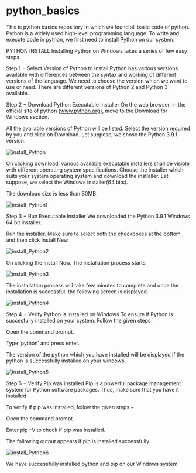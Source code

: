 # python_basics
This is python basics repository in which we found all basic code of python.
Python is a widely used high-level programming language. To write and execute code in python, we first need to install Python on our system.

PYTHON INSTALL
Installing Python on Windows takes a series of few easy steps.

Step 1 − Select Version of Python to Install
Python has various versions available with differences between the syntax and working of different versions of the language. We need to choose the version which we want to use or need. There are different versions of Python 2 and Python 3 available.

Step 2 − Download Python Executable Installer
On the web browser, in the official site of python (www.python.org), move to the Download for Windows section.

All the available versions of Python will be listed. Select the version required by you and click on Download. Let suppose, we chose the Python 3.9.1 version.

![install_Python](https://user-images.githubusercontent.com/53806378/162581552-fc391bd8-c483-4ccd-88c4-2e9df88c8d0b.jpg)

On clicking download, various available executable installers shall be visible with different operating system specifications. Choose the installer which suits your system operating system and download the instlaller. Let suppose, we select the Windows installer(64 bits).

The download size is less than 30MB.

![install_Python1](https://user-images.githubusercontent.com/53806378/162581577-f5ac58db-5447-4699-afdb-a19b3eb38f81.jpg)

Step 3 − Run Executable Installer
We downloaded the Python 3.9.1 Windows 64 bit installer.

Run the installer. Make sure to select both the checkboxes at the bottom and then click Install New.

![install_Python2](https://user-images.githubusercontent.com/53806378/162581599-0d2b3b03-7a32-4139-91dc-dfd24db5a39d.jpg)

On clicking the Install Now, The installation process starts.

![install_Python3](https://user-images.githubusercontent.com/53806378/162581624-7bf4821a-fdc2-4b33-a5d2-cf4380461e76.jpg)

The installation process will take few minutes to complete and once the installation is successful, the following screen is displayed.

![install_Python4](https://user-images.githubusercontent.com/53806378/162581636-53035af3-f646-477c-9c3c-43c1699fb395.jpg)


Step 4 − Verify Python is installed on Windows
To ensure if Python is succesfully installed on your system. Follow the given steps −

Open the command prompt.

Type ‘python’ and press enter.

The version of the python which you have installed will be displayed if the python is successfully installed on your windows.

![install_Python5](https://user-images.githubusercontent.com/53806378/162581649-d20dd827-dc55-49aa-9d28-e35c0757aa37.jpg)

Step 5 − Verify Pip was installed
Pip is a powerful package management system for Python software packages. Thus, make sure that you have it installed.

To verify if pip was installed, follow the given steps −

Open the command prompt.

Enter pip –V to check if pip was installed.

The following output appears if pip is installed successfully.

![install_Python6](https://user-images.githubusercontent.com/53806378/162581654-9110db04-9467-47b5-8202-b2736a1c7b0e.jpg)


We have successfully installed python and pip on our Windows system.
